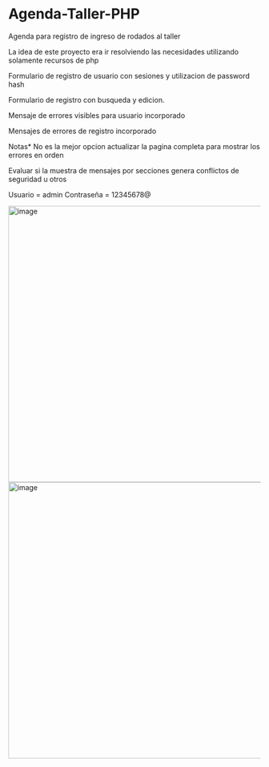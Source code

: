 # Agenda-Taller-PHP

Agenda para registro de ingreso de rodados al taller

La idea de este proyecto era ir resolviendo las necesidades utilizando solamente recursos de php

Formulario de registro de usuario con sesiones y utilizacion de password hash

Formulario de registro con busqueda y edicion.

Mensaje de errores visibles para usuario incorporado 

Mensajes de errores de registro incorporado

Notas* No es la mejor opcion actualizar la pagina completa para mostrar los errores en orden

Evaluar si la muestra de mensajes por secciones genera conflictos de seguridad u otros

Usuario = admin
Contraseña = 12345678@

<img width="551" alt="image" src="https://user-images.githubusercontent.com/78544365/188680177-c671aeea-3d8a-4dfd-811f-c47fd66ceb7b.png">
<img width="551" alt="image" src="https://user-images.githubusercontent.com/78544365/188680214-22c87878-465c-466b-8cc4-fe1004ba2a55.png">

